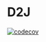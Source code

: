 # D2J

[![codecov](https://codecov.io/gh/takanori-ugai/D2J/graph/badge.svg?token=5EAXZ3ES0N)](https://codecov.io/gh/takanori-ugai/D2J)
